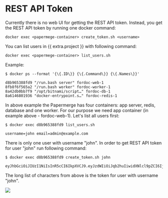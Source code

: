 # REST API Token

Currently there is no web UI for getting the REST API token.
Instead, you get the REST API token by running one docker command:

    docker exec <papermege-container> create_token.sh <username>

You can list users in {{ extra.project }} with following command:

    docker exec <papermege-container> list_users.sh

Example:

    $ docker ps --format '{\{.ID\}} {\{.Command\}} {\{.Names\}}'

    d8b965388fd9 "/run.bash server" fordoc-web-1
    8fb8f6f565a2 "/run.bash worker" fordoc-worker-1
    8a42db0bb7f9 "/opt/bitnami/script…" fordoc-db-1
    8a6146801936 "docker-entrypoint.s…" fordoc-redis-1

In above example the Papermerge has four containers: app server, redis,
database and one worker.
For our purpose we need app container (in example above - fordoc-web-1).
Let's list all users first:

    $ docker exec d8b965388fd9 list_users.sh

    username=john email=admin@example.com

There is only one user with username "john".
In order to get REST API token for user "john" run following command:

    $ docker exec d8b965388fd9 create_token.sh john

    eyJhbGciOiJIUzI1NiIsInR5cCI6IkpXVCJ9.eyJzdWIiOiJqb2huIiwidXNlcl9pZCI6IjJiODQwY2RhLThjMmYtNDExYy05NDYwLTY0ZDA3YWY3YTJiZSIsImV4cCI6MTcwMzM1MTUzNn0.KJAL9TjRiV63liwVO5bh9GQ_I_QFXMoviKV9Lww3cDs

The long list of characters from above is the token for user with username "john".

![](../../img/rest-api/create_token.gif)
